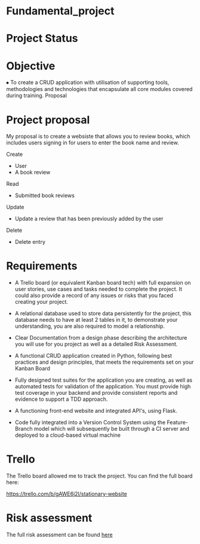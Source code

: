 # Fundamental_project

# Project Status 

# Objective 

⦁	To create a CRUD application with utilisation of supporting tools, methodologies and technologies that encapsulate all core modules covered during training.
Proposal 

# Project proposal 

My proposal is to create a websiste that allows you to review books, which includes users signing in for users to enter the book name and review. 

Create 

- User
- A book review 

Read

- Submitted book reviews

Update 

- Update a review that has been previously added by the user 

Delete 

- Delete entry 

# Requirements 

- A Trello board (or equivalent Kanban board tech) with full expansion on user stories, use cases and tasks needed to complete the project. It could also provide a record of any issues or risks that you faced creating your project.

- A relational database used to store data persistently for the project, this database needs to have at least 2 tables in it, to demonstrate your understanding, you are also required to model a relationship.

- Clear Documentation from a design phase describing the architecture you will use for you project as well as a detailed Risk Assessment. 

- A functional CRUD application created in Python, following best practices and design principles, that meets the requirements set on
your Kanban Board 

- Fully designed test suites for the application you are creating, as well as automated tests for validation of the application. You must
provide high test coverage in your backend and provide consistent reports and evidence to support a TDD approach.

- A functioning front-end website and integrated API's, using Flask.

- Code fully integrated into a Version Control System using the Feature-Branch model which will subsequently be built through a CI
server and deployed to a cloud-based virtual machine


# Trello 

The Trello board allowed me to track the project. You can find the full board here:

https://trello.com/b/gAWE6j2l/stationary-website


# Risk assessment 

The full risk assessment can be found [here](https://docs.google.com/spreadsheets/d/1LR_VZsmfVByZFJA3BPvN0WsaQbGsw9JgBUsQIkRJd3s/edit?usp=sharing)


					
		
